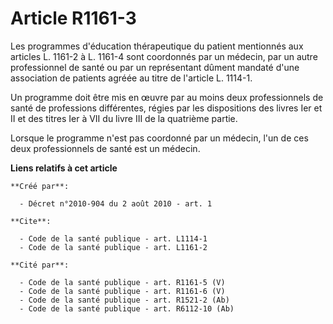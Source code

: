 # Article R1161-3

Les programmes d'éducation thérapeutique du patient mentionnés aux articles L. 1161-2 à L. 1161-4 sont coordonnés par un
médecin, par un autre professionnel de santé ou par un représentant dûment mandaté d'une association de patients agréée au
titre de l'article L. 1114-1.

Un programme doit être mis en œuvre par au moins deux professionnels de santé de professions différentes, régies par les
dispositions des livres Ier et II et des titres Ier à VII du livre III de la quatrième partie. 

Lorsque le programme n'est pas coordonné par un médecin, l'un de ces deux professionnels de santé est un médecin.

**Liens relatifs à cet article**

	**Créé par**:

	  - Décret n°2010-904 du 2 août 2010 - art. 1

	**Cite**:

	  - Code de la santé publique - art. L1114-1
	  - Code de la santé publique - art. L1161-2

	**Cité par**:

	  - Code de la santé publique - art. R1161-5 (V)
	  - Code de la santé publique - art. R1161-6 (V)
	  - Code de la santé publique - art. R1521-2 (Ab)
	  - Code de la santé publique - art. R6112-10 (Ab)
